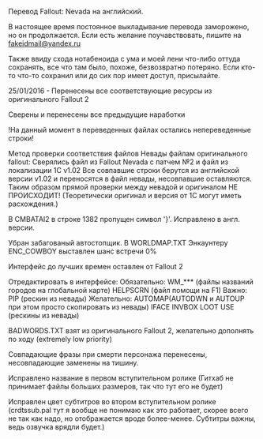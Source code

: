 Перевод Fallout: Nevada на английский.

В настоящее время постоянное выкладывание перевода заморожено, но он продолжается. Если есть желание поучавствовать, пишите на fakeidmail@yandex.ru

Также ввиду схода нотабеноида с ума и моей лени что-либо оттуда сохранять, все что там было, похоже, безвозвратно потеряно. Если кто-то что-то сохранил или до сих пор имеет доступ, присылайте.

25/01/2016 - Перенесены все соответствующие ресурсы из оригинального Fallout 2

Сверены и перенесены все предыдущие наработки

!На данный момент в переведенных файлах остались непереведенные строки!

Метод проверки соответствия файлов Невады файлам оригинального fallout:
Сверялись файл из Fallout Nevada с патчем №2 и файл из локализации 1С v1.02
Все совпавшие строки берутся из английской версии v1.02 и переносятся в файл невады, несовпавшие оставляются.
Таким образом прямой проверки между невадой и оригиналом НЕ ПРОИСХОДИТ! (Теоретически оригинал и версия от 1С могут иметь расхождения.)

В CMBATAI2 в строке 1382 пропущен символ '}'. Исправлено в англ. версии.

Убран забагованый автостопщик. В WORLDMAP.TXT Энкаунтеру ENC_COWBOY выставлен шанс встречи 0%

Интерфейс до лучших времен оставлен от Fallout 2

Отредактировать в интерфейсе:
Обязательно:
WM_*** (файлы названий городов на глобальной карте)
HELPSCRN (файл помощи на F1)
Важно:
PIP (рескин из невады)
Желательно:
AUTOMAP(AUTODWN и AUTOUP при этом просто скопировать из невады)
IFACE
INVBOX
LOOT
USE
(рескины из невады)

BADWORDS.TXT взят из оригинального Fallout 2, желательно дополнять по ходу (extremely low priority)

Совпадающие фразы при смерти персонажа перенесены, несовпадающие заменены на тишину.

Исправлено название в первом вступительном ролике (Гитхаб не принимает файлы больших размеров, так что тут его не будет)

Исправлен цвет субтитров во втором вступительном ролике (crdtssub.pal тут я вообще не понимаю как это работает, скорее всего не так как надо, но отображается вроде более-менее. Субтитры важны, ведь озвучка врядли будет.)